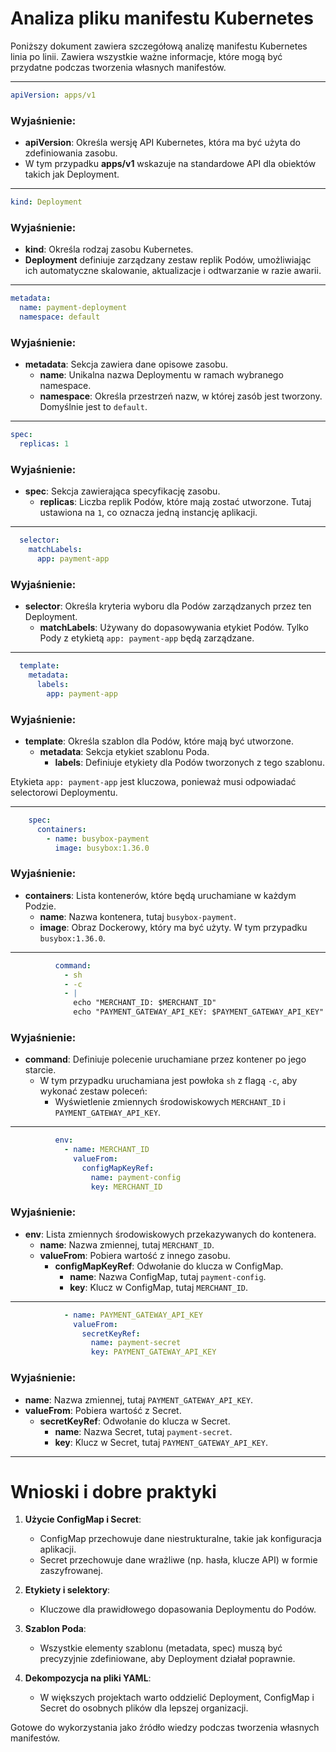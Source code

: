 
# Analiza pliku manifestu Kubernetes

Poniższy dokument zawiera szczegółową analizę manifestu Kubernetes linia po linii. Zawiera wszystkie ważne informacje, które mogą być przydatne podczas tworzenia własnych manifestów.

---

```yaml
apiVersion: apps/v1
```

### Wyjaśnienie:
- **apiVersion**: Określa wersję API Kubernetes, która ma być użyta do zdefiniowania zasobu. 
- W tym przypadku **apps/v1** wskazuje na standardowe API dla obiektów takich jak Deployment.

---

```yaml
kind: Deployment
```

### Wyjaśnienie:
- **kind**: Określa rodzaj zasobu Kubernetes. 
- **Deployment** definiuje zarządzany zestaw replik Podów, umożliwiając ich automatyczne skalowanie, aktualizacje i odtwarzanie w razie awarii.

---

```yaml
metadata:
  name: payment-deployment
  namespace: default
```

### Wyjaśnienie:
- **metadata**: Sekcja zawiera dane opisowe zasobu.
  - **name**: Unikalna nazwa Deploymentu w ramach wybranego namespace.
  - **namespace**: Określa przestrzeń nazw, w której zasób jest tworzony. Domyślnie jest to `default`.

---

```yaml
spec:
  replicas: 1
```

### Wyjaśnienie:
- **spec**: Sekcja zawierająca specyfikację zasobu.
  - **replicas**: Liczba replik Podów, które mają zostać utworzone. Tutaj ustawiona na `1`, co oznacza jedną instancję aplikacji.

---

```yaml
  selector:
    matchLabels:
      app: payment-app
```

### Wyjaśnienie:
- **selector**: Określa kryteria wyboru dla Podów zarządzanych przez ten Deployment.
  - **matchLabels**: Używany do dopasowywania etykiet Podów. Tylko Pody z etykietą `app: payment-app` będą zarządzane.

---

```yaml
  template:
    metadata:
      labels:
        app: payment-app
```

### Wyjaśnienie:
- **template**: Określa szablon dla Podów, które mają być utworzone.
  - **metadata**: Sekcja etykiet szablonu Poda.
    - **labels**: Definiuje etykiety dla Podów tworzonych z tego szablonu. 

Etykieta `app: payment-app` jest kluczowa, ponieważ musi odpowiadać selectorowi Deploymentu.

---

```yaml
    spec:
      containers:
        - name: busybox-payment
          image: busybox:1.36.0
```

### Wyjaśnienie:
- **containers**: Lista kontenerów, które będą uruchamiane w każdym Podzie.
  - **name**: Nazwa kontenera, tutaj `busybox-payment`.
  - **image**: Obraz Dockerowy, który ma być użyty. W tym przypadku `busybox:1.36.0`.

---

```yaml
          command:
            - sh
            - -c
            - |
              echo "MERCHANT_ID: $MERCHANT_ID"
              echo "PAYMENT_GATEWAY_API_KEY: $PAYMENT_GATEWAY_API_KEY"
```

### Wyjaśnienie:
- **command**: Definiuje polecenie uruchamiane przez kontener po jego starcie.
  - W tym przypadku uruchamiana jest powłoka `sh` z flagą `-c`, aby wykonać zestaw poleceń:
    - Wyświetlenie zmiennych środowiskowych `MERCHANT_ID` i `PAYMENT_GATEWAY_API_KEY`.

---

```yaml
          env:
            - name: MERCHANT_ID
              valueFrom:
                configMapKeyRef:
                  name: payment-config
                  key: MERCHANT_ID
```

### Wyjaśnienie:
- **env**: Lista zmiennych środowiskowych przekazywanych do kontenera.
  - **name**: Nazwa zmiennej, tutaj `MERCHANT_ID`.
  - **valueFrom**: Pobiera wartość z innego zasobu.
    - **configMapKeyRef**: Odwołanie do klucza w ConfigMap.
      - **name**: Nazwa ConfigMap, tutaj `payment-config`.
      - **key**: Klucz w ConfigMap, tutaj `MERCHANT_ID`.

---

```yaml
            - name: PAYMENT_GATEWAY_API_KEY
              valueFrom:
                secretKeyRef:
                  name: payment-secret
                  key: PAYMENT_GATEWAY_API_KEY
```

### Wyjaśnienie:
- **name**: Nazwa zmiennej, tutaj `PAYMENT_GATEWAY_API_KEY`.
- **valueFrom**: Pobiera wartość z Secret.
  - **secretKeyRef**: Odwołanie do klucza w Secret.
    - **name**: Nazwa Secret, tutaj `payment-secret`.
    - **key**: Klucz w Secret, tutaj `PAYMENT_GATEWAY_API_KEY`.

---

# Wnioski i dobre praktyki
1. **Użycie ConfigMap i Secret**:
   - ConfigMap przechowuje dane niestrukturalne, takie jak konfiguracja aplikacji.
   - Secret przechowuje dane wrażliwe (np. hasła, klucze API) w formie zaszyfrowanej.

2. **Etykiety i selektory**:
   - Kluczowe dla prawidłowego dopasowania Deploymentu do Podów.

3. **Szablon Poda**:
   - Wszystkie elementy szablonu (metadata, spec) muszą być precyzyjnie zdefiniowane, aby Deployment działał poprawnie.

4. **Dekompozycja na pliki YAML**:
   - W większych projektach warto oddzielić Deployment, ConfigMap i Secret do osobnych plików dla lepszej organizacji.

Gotowe do wykorzystania jako źródło wiedzy podczas tworzenia własnych manifestów.
